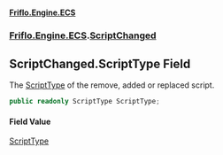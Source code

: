 #### [Friflo.Engine.ECS](index.md 'index')
### [Friflo.Engine.ECS](Friflo.Engine.ECS.md 'Friflo.Engine.ECS').[ScriptChanged](ScriptChanged.md 'Friflo.Engine.ECS.ScriptChanged')

## ScriptChanged.ScriptType Field

The [ScriptType](ScriptType.md 'Friflo.Engine.ECS.ScriptType') of the remove, added or replaced script.

```csharp
public readonly ScriptType ScriptType;
```

#### Field Value
[ScriptType](ScriptType.md 'Friflo.Engine.ECS.ScriptType')